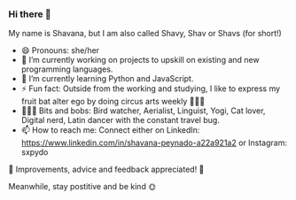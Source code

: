 ### Hi there 👋 
My name is Shavana, but I am also called Shavy, Shav or Shavs (for short!)
- 😄 Pronouns: she/her
- 🔭 I’m currently working on projects to upskill on existing and new programming languages.
- 🌱 I’m currently learning Python and JavaScript.
- ⚡ Fun fact: Outside from the working and studying, I like to express my fruit bat alter ego by doing circus arts weekly 🤸🏾‍♀️
- 👩🏾‍💻 Bits and bobs: Bird watcher, Aerialist, Linguist, Yogi, Cat lover, Digital nerd, Latin dancer with the constant travel bug.
- 📫 How to reach me: Connect either on LinkedIn: https://www.linkedin.com/in/shavana-peynado-a22a921a2 or Instagram: sxpydo

🔨 Improvements, advice and feedback appreciated! 🔨

Meanwhile, stay postitive and be kind 🌞

<!--
**sxpydo/sxpydo** is a ✨ _special_ ✨ repository because its `README.md` (this file) appears on your GitHub profile.

Here are some ideas to get you started:

- 🔭 I’m currently working on ...
- 🌱 I’m currently learning ...
- 👯 I’m looking to collaborate on ...
- 🤔 I’m looking for help with ...
- 💬 Ask me about ...
- 📫 How to reach me: ...
- 😄 Pronouns: ...
- ⚡ Fun fact: ...
-->
